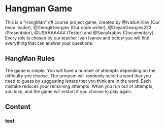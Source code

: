 # Hangman Game
This is a "HangMan" c# course project game, created by @IvailoKirilov (Our team leader), @GeorgiGeorgiev (Our code writer), @DeyanGeorgiev223 (Presentator), @USAAAAAAA (Tester) and @SavaArabov (Documentary). Every role is chosen by our teacher Ivan Ivanov and below you will find everything that can answer your questions.
## HangMan Rules  

The game is simple. You will have a number of attempts depending on the difficulty you choose. The program will randomly select a word that you need to guess by suggesting letters that you think are in the word. Each mistake reduces your remaining attempts. When you run out of attempts, you lose, and the game will restart if you choose to play again.
## Content
### test
